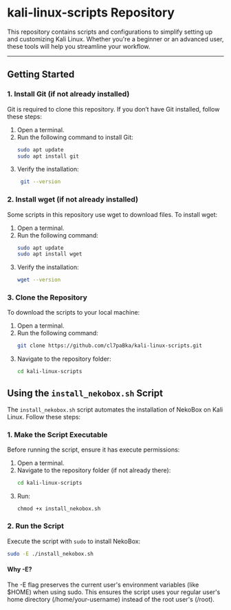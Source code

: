 # kali-linux-scripts Repository

This repository contains scripts and configurations to simplify setting up and customizing Kali Linux. Whether you're a beginner or an advanced user, these tools will help you streamline your workflow.

---

## Getting Started

### 1. Install Git (if not already installed)
Git is required to clone this repository. If you don’t have Git installed, follow these steps:

1. Open a terminal.
2. Run the following command to install Git:
   ```bash
   sudo apt update
   sudo apt install git
   ```
3. Verify the installation:
   ```bash
    git --version
   ```
### 2. Install wget (if not already installed)
Some scripts in this repository use wget to download files. To install wget:
1. Open a terminal.
2. Run the following command:
   ```bash
   sudo apt update
   sudo apt install wget
   ```
3. Verify the installation:
   ```bash
   wget --version
   ```
### 3. Clone the Repository
To download the scripts to your local machine:

1. Open a terminal.
2. Run the following command:
   ```bash
   git clone https://github.com/cl7paBka/kali-linux-scripts.git
   ```
3. Navigate to the repository folder:
   ```bash
   cd kali-linux-scripts
   ```

## Using the `install_nekobox.sh` Script  

The `install_nekobox.sh` script automates the installation of NekoBox on Kali Linux. Follow these steps:  

### 1. Make the Script Executable  
Before running the script, ensure it has execute permissions:  
1. Open a terminal.  
2. Navigate to the repository folder (if not already there):  
   ```bash  
   cd kali-linux-scripts  
   ```
3. Run:
   ```
   chmod +x install_nekobox.sh
   ```
   
### 2. Run the Script  
Execute the script with `sudo` to install NekoBox:  
   ```bash  
   sudo -E ./install_nekobox.sh  
   ```

#### Why -E?
The -E flag preserves the current user's environment variables (like $HOME) when using sudo. This ensures the script uses your regular user's home directory (/home/your-username) instead of the root user's (/root).